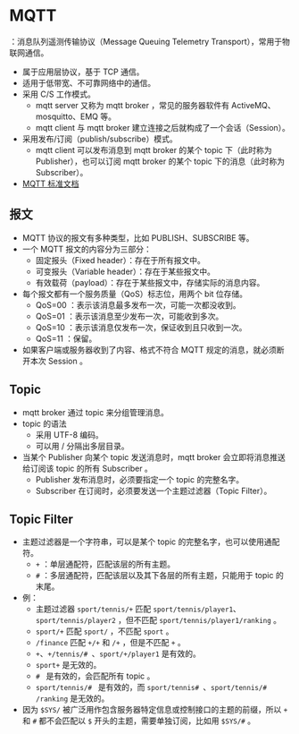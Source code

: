 # MQTT

：消息队列遥测传输协议（Message Queuing Telemetry Transport），常用于物联网通信。
- 属于应用层协议，基于 TCP 通信。
- 适用于低带宽、不可靠网络中的通信。
- 采用 C/S 工作模式。
  - mqtt server 又称为 mqtt broker ，常见的服务器软件有 ActiveMQ、mosquitto、EMQ 等。
  - mqtt client 与 mqtt broker 建立连接之后就构成了一个会话（Session）。
- 采用发布/订阅（publish/subscribe）模式。
  - mqtt client 可以发布消息到 mqtt broker 的某个 topic 下（此时称为 Publisher），也可以订阅 mqtt broker 的某个 topic 下的消息（此时称为 Subscriber）。
- [MQTT 标准文档](https://docs.oasis-open.org/mqtt/mqtt/v5.0/mqtt-v5.0.html)

## 报文

- MQTT 协议的报文有多种类型，比如 PUBLISH、SUBSCRIBE 等。
- 一个 MQTT 报文的内容分为三部分：
  - 固定报头（Fixed header）：存在于所有报文中。
  - 可变报头（Variable header）：存在于某些报文中。
  - 有效载荷（payload）：存在于某些报文中，存储实际的消息内容。
- 每个报文都有一个服务质量（QoS）标志位，用两个 bit 位存储。
  - QoS=00 ：表示该消息最多发布一次，可能一次都没收到。
  - QoS=01 ：表示该消息至少发布一次，可能收到多次。
  - QoS=10 ：表示该消息仅发布一次，保证收到且只收到一次。
  - QoS=11 ：保留。
- 如果客户端或服务器收到了内容、格式不符合 MQTT 规定的消息，就必须断开本次 Session 。

## Topic

- mqtt broker 通过 topic 来分组管理消息。
- topic 的语法
  - 采用 UTF-8 编码。
  - 可以用 / 分隔出多层目录。
- 当某个 Publisher 向某个 topic 发送消息时，mqtt broker 会立即将消息推送给订阅该 topic 的所有 Subscriber 。
  - Publisher 发布消息时，必须要指定一个 topic 的完整名字。
  - Subscriber 在订阅时，必须要发送一个主题过滤器（Topic Filter）。

## Topic Filter

- 主题过滤器是一个字符串，可以是某个 topic 的完整名字，也可以使用通配符。
  - `+` ：单层通配符，匹配该层的所有主题。
  - `#` ：多层通配符，匹配该层以及其下各层的所有主题，只能用于 topic 的末尾。
- 例：
  - 主题过滤器 `sport/tennis/+` 匹配 `sport/tennis/player1`、`sport/tennis/player2` ，但不匹配 `sport/tennis/player1/ranking` 。
  - `sport/+` 匹配 `sport/` ，不匹配 `sport` 。
  - `/finance` 匹配 `+/+` 和 `/+` ，但是不匹配 `+` 。
  - `+`、`+/tennis/# `、`sport/+/player1` 是有效的。
  - `sport+` 是无效的。
  - `# ` 是有效的，会匹配所有 topic 。
  - `sport/tennis/# ` 是有效的，而 `sport/tennis# `、`sport/tennis/# /ranking` 是无效的。
- 因为 `$SYS/` 被广泛用作包含服务器特定信息或控制接口的主题的前缀，所以 `+` 和 `#` 都不会匹配以 `$` 开头的主题，需要单独订阅，比如用 `$SYS/#` 。

